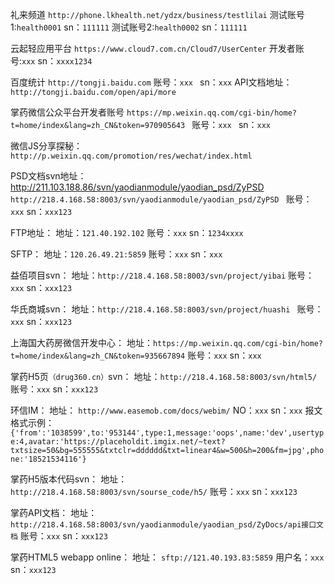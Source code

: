 礼来频道
`http://phone.lkhealth.net/ydzx/business/testlilai`
测试账号1:`health0001`
sn：`111111`
测试账号2:`health0002`
sn：`111111`

云起轻应用平台
`https://www.cloud7.com.cn/Cloud7/UserCenter`
开发者账号:`xxx`
sn：`xxxx1234`

百度统计
`http://tongji.baidu.com`
账号：`xxx `
sn：`xxx`
API文档地址：`http://tongji.baidu.com/open/api/more`

掌药微信公众平台开发者账号
`https://mp.weixin.qq.com/cgi-bin/home?t=home/index&lang=zh_CN&token=970905643 `
账号：`xxx `
sn：`xxx`

微信JS分享探秘：
`http://p.weixin.qq.com/promotion/res/wechat/index.html `

PSD文档svn地址：
http://211.103.188.86/svn/yaodianmodule/yaodian_psd/ZyPSD
`http://218.4.168.58:8003/svn/yaodianmodule/yaodian_psd/ZyPSD `
账号：`xxx`
sn：`xxx123`

FTP地址：
地址：`121.40.192.102`
账号：`xxx`
sn：`1234xxxx`

SFTP：
地址：`120.26.49.21:5859`
账号：`xxx`
sn：`xxx`

益佰项目svn：
地址：`http://218.4.168.58:8003/svn/project/yibai`
账号：`xxx`
sn：`xxx123`

华氏商城svn：
地址：`http://218.4.168.58:8003/svn/project/huashi `
账号：`xxx`
sn：`xxx123`

上海国大药房微信开发中心：
地址：`https://mp.weixin.qq.com/cgi-bin/home?t=home/index&lang=zh_CN&token=935667894`
账号：`xxx`
sn：`xxx`

掌药H5页`（drug360.cn）`svn：
地址：`http://218.4.168.58:8003/svn/html5/`
账号：`xxx`
sn：`xxx123`

环信IM：
地址： `http://www.easemob.com/docs/webim/`
NO：`xxx`
sn：`xxx`
报文格式示例：`{'from':'1038599',to:'953144',type:1,message:'oops',name:'dev',usertype:4,avatar:'https://placeholdit.imgix.net/~text?txtsize=50&bg=555555&txtclr=dddddd&txt=linear4&w=500&h=200&fm=jpg',phone:'18521534116'}`

掌药H5版本代码svn：
地址： `http://218.4.168.58:8003/svn/sourse_code/h5/`
账号：`xxx`
sn：`xxx123`

掌药API文档：
地址： `http://218.4.168.58:8003/svn/yaodianmodule/yaodian_psd/ZyDocs/api接口文档`
账号：`xxx`
sn：`xxx123`

掌药HTML5 webapp online：
地址： `sftp://121.40.193.83:5859`
用户名：`xxx`
sn：`xxx123`
